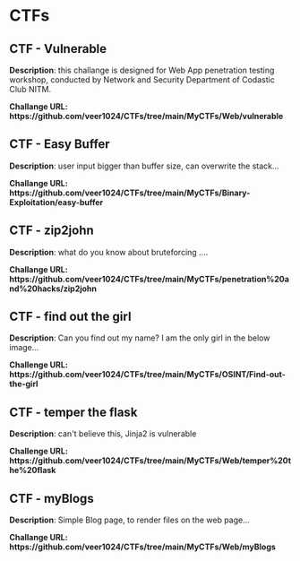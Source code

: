 <h1><centre>CTFs</centre></h1>

<h2> CTF - Vulnerable </h2>
<p><b>Description</b>: this challange is designed for Web App penetration testing workshop, conducted by Network and Security Department of Codastic Club NITM. </p>
<b>Challange URL: https://github.com/veer1024/CTFs/tree/main/MyCTFs/Web/vulnerable</b><br>

<h2> CTF - Easy Buffer </h2>
<p><b>Description</b>: user input bigger than buffer size, can overwrite the stack... </p>
<b>Challange URL: https://github.com/veer1024/CTFs/tree/main/MyCTFs/Binary-Exploitation/easy-buffer</b><br>

<h2> CTF - zip2john </h2>
<p><b>Description</b>: what do you know about bruteforcing .... </p>
<b>Challange URL: https://github.com/veer1024/CTFs/tree/main/MyCTFs/penetration%20and%20hacks/zip2john</b><br>

<h2> CTF - find out the girl </h2>
<p><b>Description</b>: Can you find out my name? I am the only girl in the below image...</p>
<b>Challenge URL: https://github.com/veer1024/CTFs/tree/main/MyCTFs/OSINT/Find-out-the-girl</b><br>

<h2> CTF - temper the flask </h2>
<p><b>Description</b>: can't believe this, Jinja2 is vulnerable</p>
<b>Challenge URL: https://github.com/veer1024/CTFs/tree/main/MyCTFs/Web/temper%20the%20flask</b><br>

<h2> CTF - myBlogs </h2>
<p><b>Description</b>: Simple Blog page, to render files on the web page... </p>
<b>Challange URL: https://github.com/veer1024/CTFs/tree/main/MyCTFs/Web/myBlogs</b><br>
